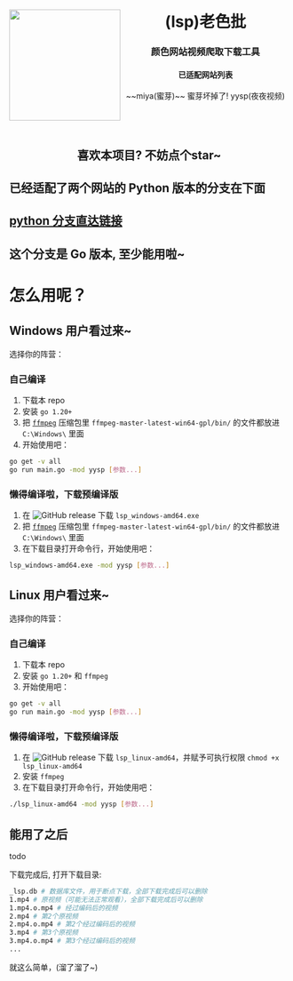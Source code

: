 <div align='center'>
<img align='left' src='imgs/logo.svg' width='200px'>
<h1>
(lsp)老色批
</h1>
<h3>
颜色网站视频爬取下载工具
</h3>
<div align='center'>
<h4>已适配网站列表</h4>
<span>~~miya(蜜芽)~~ 蜜芽坏掉了!</span>
<span>yysp(夜夜视频)</span>
</div>
<br><br><br>
<h2>喜欢本项目? 不妨点个star~</h2>
</div>

## 已经适配了两个网站的 Python 版本的分支在下面

## [python 分支直达链接](../../tree/python)

## 这个分支是 Go 版本, 至少能用啦~

# 怎么用呢？

## Windows 用户看过来~

选择你的阵营：

### 自己编译

1. 下载本 repo
2. 安装 `go 1.20+`
3. 把 [`ffmpeg`](https://github.com/BtbN/FFmpeg-Builds/releases/download/latest/ffmpeg-master-latest-win64-gpl.zip) 压缩包里 `ffmpeg-master-latest-win64-gpl/bin/` 的文件都放进 `C:\Windows\` 里面
4. 开始使用吧：

```bash
go get -v all
go run main.go -mod yysp [参数...]
```

### 懒得编译啦，下载预编译版

1. 在 ![GitHub release](https://img.shields.io/github/v/release/sb-child/lsp) 下载 `lsp_windows-amd64.exe`
2. 把 [`ffmpeg`](https://github.com/BtbN/FFmpeg-Builds/releases/download/latest/ffmpeg-master-latest-win64-gpl.zip) 压缩包里 `ffmpeg-master-latest-win64-gpl/bin/` 的文件都放进 `C:\Windows\` 里面
3. 在下载目录打开命令行，开始使用吧：

```bash
lsp_windows-amd64.exe -mod yysp [参数...]
```

## Linux 用户看过来~

选择你的阵营：

### 自己编译

1. 下载本 repo
2. 安装 `go 1.20+` 和 `ffmpeg`
3. 开始使用吧：

```bash
go get -v all
go run main.go -mod yysp [参数...]
```

### 懒得编译啦，下载预编译版

1. 在 ![GitHub release](https://img.shields.io/github/v/release/sb-child/lsp) 下载 `lsp_linux-amd64`，并赋予可执行权限 `chmod +x lsp_linux-amd64`
2. 安装 `ffmpeg`
3. 在下载目录打开命令行，开始使用吧：

```bash
./lsp_linux-amd64 -mod yysp [参数...]
```
## 能用了之后

todo

下载完成后, 打开下载目录:

```bash
_lsp.db # 数据库文件，用于断点下载，全部下载完成后可以删除
1.mp4 # 原视频（可能无法正常观看），全部下载完成后可以删除
1.mp4.o.mp4 # 经过编码后的视频
2.mp4 # 第2个原视频
2.mp4.o.mp4 # 第2个经过编码后的视频
3.mp4 # 第3个原视频
3.mp4.o.mp4 # 第3个经过编码后的视频
...
```

就这么简单，\(溜了溜了~\)
